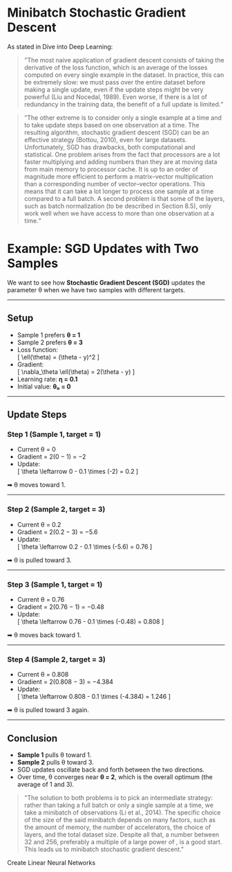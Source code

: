 # Minibatch Stochastic Gradient Descent
As stated in Dive into Deep Learning:

>"The most naive application of gradient descent consists of taking the derivative of the loss function, which is an average of the losses computed on every single example in the dataset. In practice, this can be extremely slow: we must pass over the entire dataset before making a single update, even if the update steps might be very powerful (Liu and Nocedal, 1989). Even worse, if there is a lot of redundancy in the training data, the benefit of a full update is limited.“

>”The other extreme is to consider only a single example at a time and to take update steps based on one observation at a time. The resulting algorithm, stochastic gradient descent (SGD) can be an effective strategy (Bottou, 2010), even for large datasets. Unfortunately, SGD has drawbacks, both computational and statistical. One problem arises from the fact that processors are a lot faster multiplying and adding numbers than they are at moving data from main memory to processor cache. It is up to an order of magnitude more efficient to perform a matrix–vector multiplication than a corresponding number of vector–vector operations. This means that it can take a lot longer to process one sample at a time compared to a full batch. A second problem is that some of the layers, such as batch normalization (to be described in Section 8.5), only work well when we have access to more than one observation at a time.“

# Example: SGD Updates with Two Samples

We want to see how **Stochastic Gradient Descent (SGD)** updates the parameter θ when we have two samples with different targets.

---

## Setup
- Sample 1 prefers **θ = 1**
- Sample 2 prefers **θ = 3**
- Loss function:  
  \[
  \ell(\theta) = (\theta - y)^2
  \]
- Gradient:  
  \[
  \nabla_\theta \ell(\theta) = 2(\theta - y)
  \]
- Learning rate: **η = 0.1**
- Initial value: **θ₀ = 0**

---

## Update Steps

### Step 1 (Sample 1, target = 1)
- Current θ = 0  
- Gradient = 2(0 − 1) = −2  
- Update:  
  \[
  \theta \leftarrow 0 - 0.1 \times (-2) = 0.2
  \]

➡ θ moves toward 1.

---

### Step 2 (Sample 2, target = 3)
- Current θ = 0.2  
- Gradient = 2(0.2 − 3) = −5.6  
- Update:  
  \[
  \theta \leftarrow 0.2 - 0.1 \times (-5.6) = 0.76
  \]

➡ θ is pulled toward 3.

---

### Step 3 (Sample 1, target = 1)
- Current θ = 0.76  
- Gradient = 2(0.76 − 1) = −0.48  
- Update:  
  \[
  \theta \leftarrow 0.76 - 0.1 \times (-0.48) = 0.808
  \]

➡ θ moves back toward 1.

---

### Step 4 (Sample 2, target = 3)
- Current θ = 0.808  
- Gradient = 2(0.808 − 3) = −4.384  
- Update:  
  \[
  \theta \leftarrow 0.808 - 0.1 \times (-4.384) = 1.246
  \]

➡ θ is pulled toward 3 again.

---

## Conclusion
- **Sample 1** pulls θ toward 1.  
- **Sample 2** pulls θ toward 3.  
- SGD updates oscillate back and forth between the two directions.  
- Over time, θ converges near **θ = 2**, which is the overall optimum (the average of 1 and 3).  


>"The solution to both problems is to pick an intermediate strategy: rather than taking a full batch or only a single sample at a time, we take a minibatch of observations (Li et al., 2014). The specific choice of the size of the said minibatch depends on many factors, such as the amount of memory, the number of accelerators, the choice of layers, and the total dataset size. Despite all that, a number between 32 and 256, preferably a multiple of a large power of , is a good start. This leads us to minibatch stochastic gradient descent."




Create Linear Neural Networks
